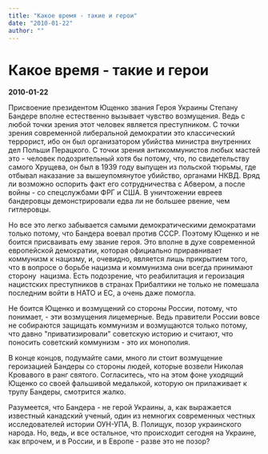 ```yaml
---
title: "Какое время - такие и герои"
date: "2010-01-22"
author: ""
---
```


# Какое время - такие и герои

**2010-01-22** 

Присвоение президентом Ющенко звания Героя Украины Степану Бандере вполне естественно вызывает чувство возмущения. Ведь с любой точки зрения этот человек является преступником. С точки зрения современной либеральной демократии это классический террорист, ибо он был организатором убийства министра внутренних дел Польши Перацкого. С точки зрения антикоммунистов любых мастей это - человек подозрительный хотя бы потому, что, по свидетельству самого Хрущева, он был в 1939 году выпущен из польской тюрьмы, где отбывал наказание за вышеупомянутое убийство, органами НКВД. Вряд ли возможно оспорить факт его сотрудничества с Абвером, а после войны - со спецслужбами ФРГ и США. В уничтожении евреев бандеровцы демонстрировали едва ли не большее рвение, чем гитлеровцы.

Но все это легко забывается самыми демократическими демократами только потому, что Бандера воевал против СССР. Поэтому Ющенко и не боится присваивать ему звание героя. Это вполне в духе современной европейской демократии, которая официально приравнивает коммунизм к нацизму, и, очевидно, является лишь прикрытием того, что в вопросе о борьбе нацизма и коммунизма они всегда принимают сторону  нацизма. Есть подозрение, что реабилитация и героизация нацистских преступников в странах Прибалтики не только не помешала последним войти в НАТО и ЕС, а очень даже помогла.

Не боится Ющенко и возмущений со стороны России, потому, что понимает, - эти возмущения лицемерные. Ведь правители России вовсе не собираются защищать коммунизм и возмущаются только потому, что давно "приватизировали" советскую историю и считают, что поносить советский коммунизм - это их монополия.

В конце концов, подумайте сами, много ли стоит возмущение героизацией Бандеры со стороны людей, которые возвели Николая Кровавого в ранг святого. Согласитесь, что на этом фоне уходящий Ющенко со своей фальшивой медалькой, которую он прилаживает к трупу Бандеры, смотрится жалко.

Разумеется, что Бандера - не герой Украины, а, как выражается известный канадский ученый, один из немногих современных честных исследователей истории ОУН-УПА, В. Полищук, позор украинского народа. Но, ведь, и все остальное, что происходит сегодня на Украине, как впрочем, и в России, и в Европе - разве это не позор?